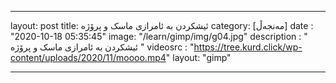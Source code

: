
---
layout: post
title: ئیشکردن بە ئامرازی ماسک و پرۆژە
category: [مەنجەڵ]
date : "2020-10-18 05:35:45"
image: "/learn/gimp/img/g04.jpg"
description : " ئیشکردن بە ئامرازی ماسک و پرۆژە  "
videosrc : "https://tree.kurd.click/wp-content/uploads/2020/11/moooo.mp4"
layout: "gimp"

---



